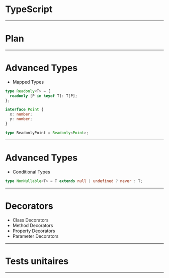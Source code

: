 # TypeScript

---

# Plan

---

# Advanced Types

* Mapped Types 

```typescript
type Readonly<T> = {
  readonly [P in keyof T]: T[P];
};

interface Point {
  x: number;
  y: number;
}

type ReadonlyPoint = Readonly<Point>;
```

--- 

# Advanced Types

* Conditional Types 

```typescript
type NonNullable<T> = T extends null | undefined ? never : T;
```

--- 

# Decorators

* Class Decorators
* Method Decorators
* Property Decorators
* Parameter Decorators

---

# Tests unitaires

---
